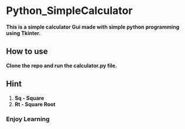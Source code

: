 # Python_SimpleCalculator
**This is a simple calculator Gui made with simple python programming using Tkinter.**
## How to use
**Clone the repo and run the calculator.py file.**
## Hint
1. **Sq - Square**
2. **Rt - Square Root**


###                 **Enjoy Learning** 

